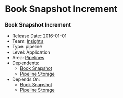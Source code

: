 # Book Snapshot Increment
### Book Snapshot Increment
* Release Date: 2016-01-01
* Team: [Insights](../teams/insights.md)
* Type: pipeline
* Level: Application
* Area: [Pipelines](../areas/pipelines.png)
* Dependents:
  * [Book Snapshot](book-snapshot.md)
  * [Pipeline Storage](pipeline-storage.md)
* Depends On:
  * [Book Snapshot](book-snapshot.md)
  * [Pipeline Storage](pipeline-storage.md)
